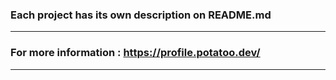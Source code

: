 ### Each project has its own description on README.md
-----------------------
### For more information : https://profile.potatoo.dev/
-----------------------
